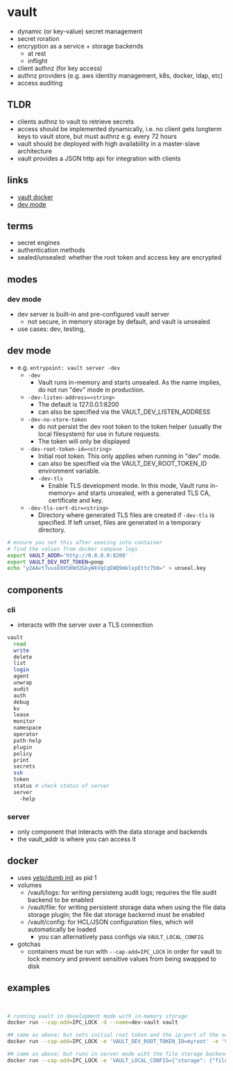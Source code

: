# vault

- dynamic (or key-value) secret management
- secret roration
- encryption as a service + storage backends
  - at rest
  - inflight
- client authnz (for key access)
- authnz providers (e.g. aws identity management, k8s, docker, ldap, etc)
- access auditing

## TLDR

- clients authnz to vault to retrieve secrets
- access should be implemented dynamically, i.e. no client gets longterm keys to vault store, but must authnz e.g. every 72 hours
- vault should be deployed with high availability in a master-slave architecture
- vault provides a JSON http api for integration with clients

## links

- [vault docker](https://hub.docker.com/_/vault)
- [dev mode](https://developer.hashicorp.com/vault/docs/commands/server#dev)

## terms

- secret engines
- authentication methods
- sealed/unsealed: whether the root token and access key are encrypted

## modes

### dev mode

- dev server is built-in and pre-configured vault server
  - not secure, in memory storage by default, and vault is unsealed
- use cases: dev, testing,

## dev mode

- e.g. `entrypoint: vault server -dev`
  - `-dev`
    - Vault runs in-memory and starts unsealed. As the name implies, do not run "dev" mode in production.
  - `-dev-listen-address=<string>`
    - The default is 127.0.0.1:8200
    - can also be specified via the VAULT_DEV_LISTEN_ADDRESS
  - `-dev-no-store-token`
    - do not persist the dev root token to the token helper (usually the local filesystem) for use in future requests.
    - The token will only be displayed
  - `-dev-root-token-id=<string>`
    - Initial root token. This only applies when running in "dev" mode.
    - can also be specified via the VAULT_DEV_ROOT_TOKEN_ID environment
      variable.
    - `-dev-tls`
      - Enable TLS development mode. In this mode, Vault runs in-memory= and starts unsealed, with a generated TLS CA, certificate and key.
  - `-dev-tls-cert-dir=<string>`
    - Directory where generated TLS files are created if `-dev-tls` is specified. If left unset, files are generated in a temporary directory.

```sh
# ensure you set this after execing into container
# find the values from docker compose logs
export VAULT_ADDR='http://0.0.0.0:8200'
export VAULT_DEV_ROT_TOKEN=poop
echo "y2AAvt7uusE0X5KWd2GkyWkVqCqEWQ9mklxpEttc7b0=" > unseal.key

```

## components

### cli

- interacts with the server over a TLS connection

```sh
vault
  read
  write
  delete
  list
  login
  agent
  unwrap
  audit
  auth
  debug
  kv
  lease
  monitor
  namespace
  operator
  path-help
  plugin
  policy
  print
  secrets
  ssh
  token
  status # check status of server
  server
    -help
```

### server

- only component that interacts with the data storage and backends
- the vault_addr is where you can access it

## docker

- uses [yelp/dumb init](https://github.com/Yelp/dumb-init) as pid 1
- volumes
  - /vault/logs: for writing persisteng audit logs; requires the file audit backend to be enabled
  - /vault/file: for writing persistent storage data when using the file data storage plugin; the file dat storage backernd must be enabled
  - /vault/config: for HCL/JSON configuration files, which will automatically be loaded
    - you can alternatively pass configs via `VAULT_LOCAL_CONFIG`
- gotchas
  - containers must be run with `--cap-add=IPC_LOCK` in order for vault to lock memory and prevent sensitive values from being swapped to disk

## examples

```sh


# running vault in development mode with in-memory storage
docker run --cap-add=IPC_LOCK -d --name=dev-vault vault

## same as above; but sets initial root token and the ip:port of the server listener
docker run --cap-add=IPC_LOCK -e 'VAULT_DEV_ROOT_TOKEN_ID=myroot' -e 'VAULT_DEV_LISTEN_ADDRESS=0.0.0.0:1234' vault

## same as above; but runs in server mode wiht the file storage backend
docker run --cap-add=IPC_LOCK -e 'VAULT_LOCAL_CONFIG={"storage": {"file": {"path": "/vault/file"}}, "listener": [{"tcp": { "address": "0.0.0.0:8200", "tls_disable": true}}], "default_lease_ttl": "168h", "max_lease_ttl": "720h", "ui": true}' -p 8200:8200 vault server
```
